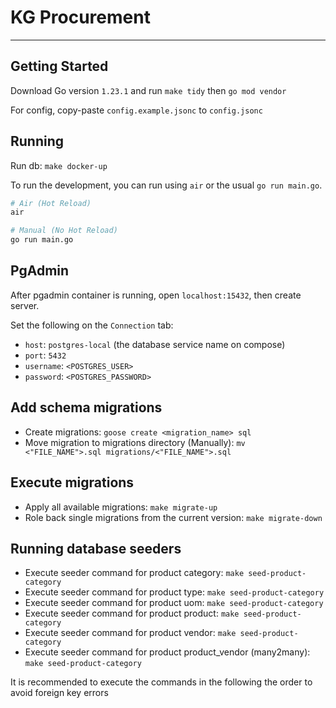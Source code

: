 # KG Procurement

---

## Getting Started

Download Go version `1.23.1` and run `make tidy` then `go mod vendor`

For config, copy-paste `config.example.jsonc` to `config.jsonc`

## Running

Run db: `make docker-up`

To run the development, you can run using `air` or the usual `go run main.go`.

```bash
# Air (Hot Reload)
air

# Manual (No Hot Reload)
go run main.go
```

## PgAdmin

After pgadmin container is running, open `localhost:15432`, then create server.

Set the following on the `Connection` tab:

- `host`: `postgres-local` (the database service name on compose)
- `port`: `5432`
- `username`: `<POSTGRES_USER>`
- `password`: `<POSTGRES_PASSWORD>`

## Add schema migrations

- Create migrations: `goose create <migration_name> sql`
- Move migration to migrations directory (Manually): `mv <"FILE_NAME">.sql migrations/<"FILE_NAME">.sql`

## Execute migrations

- Apply all available migrations: `make migrate-up`
- Role back single migrations from the current version: `make migrate-down`

## Running database seeders

- Execute seeder command for product category: `make seed-product-category`
- Execute seeder command for product type: `make seed-product-category`
- Execute seeder command for product uom: `make seed-product-category`
- Execute seeder command for product product: `make seed-product-category`
- Execute seeder command for product vendor: `make seed-product-category`
- Execute seeder command for product product_vendor (many2many): `make seed-product-category`

It is recommended to execute the commands in the following the order to avoid foreign key errors